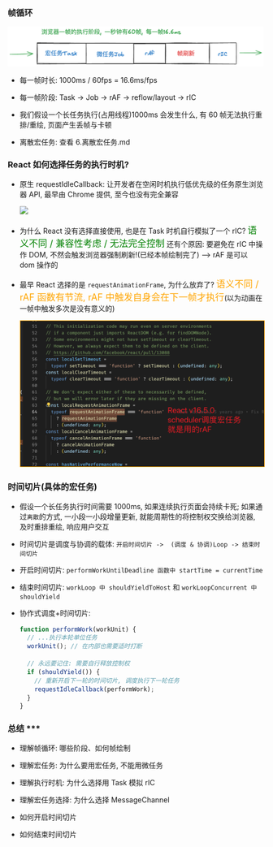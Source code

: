 ### 帧循环

  <img src='./imgs/帧循环.png' />

- 每一帧时长: 1000ms / 60fps = 16.6ms/fps

- 每一帧阶段: Task -> Job -> rAF -> reflow/layout -> rIC

- 我们假设一个长任务执行(占用线程)1000ms 会发生什么, 有 60 帧无法执行重排/重绘, 页面产生丢帧与卡顿

- 离散宏任务: 查看 6.离散宏任务.md

### React 如何选择任务的执行时机?

- 原生 requestIdleCallback: 让开发者在空闲时机执行低优先级的任务原生浏览器 API, 最早由 Chrome 提供, 至今也没有完全兼容

  <img src="./imgs/requestIdleCallback.png" />

- 为什么 React 没有选择直接使用, 也是在 Task 时机自行模拟了一个 rIC? <font color="green" size="4">语义不同 / 兼容性考虑 / 无法完全控制</font>
  还有个原因: 要避免在 rIC 中操作 DOM, 不然会触发浏览器强制刷新!(已经本帧绘制完了) --> rAF 是可以 dom 操作的

- 最早 React 选择的是 `requestAnimationFrame`, 为什么放弃了?
  <font color="orange" size="4">语义不同 / rAF 函数有节流, rAF 中触发自身会在下一帧才执行</font>(以为动画在一帧中触发多次是没有意义的)

  <img src="./imgs/rAF.png" style="border: 1px solid orange" />

### 时间切片(具体的宏任务)

- 假设一个长任务执行时间需要 1000ms, 如果连续执行页面会持续卡死;
  如果通过`离散`的方式, 一小段一小段增量更新, 就能周期性的将控制权交换给浏览器, 及时重排重绘, 响应用户交互

- 时间切片是调度与协调的载体: `开启时间切片 ->  (调度 & 协调)Loop -> 结束时间切片`

- 开启时间切片: `performWorkUntilDeadline 函数中 startTime = currentTime`

- 结束时间切片: `workLoop 中 shouldYieldToHost` 和 `workLoopConcurrent 中 shouldYield`

- 协作式调度+时间切片:

  ```javascript
  function performWork(workUnit) {
    // ...执行本轮单位任务
    workUnit(); // 在内部也需要适时打断

    // 永远要记住: 需要自行释放控制权
    if (shouldYield()) {
      // 重新开启下一轮的时间切片, 调度执行下一轮任务
      requestIdleCallback(performWork);
    }
  }
  ```

### 总结 \*\*\*

- 理解帧循环: 哪些阶段、如何帧绘制

- 理解宏任务: 为什么要用宏任务, 不能用微任务

- 理解执行时机: 为什么选择用 Task 模拟 rIC

- 理解宏任务选择: 为什么选择 MessageChannel

- 如何开启时间切片

- 如何结束时间切片
